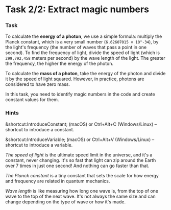 # Task 2/2: Extract magic numbers

### Task

To calculate the **energy of a photon**, we use a simple formula: multiply the Planck constant, which is a very small
number (`6.62607015 × 10^-34`), by the light's frequency (the number of waves that pass a point in one second). To find
the frequency of light, divide the speed of light (which is `299,792,458` meters per second) by the wave length of
the light. The greater the frequency, the higher the energy of the photon.

To calculate the **mass of a photon**, take the energy of the photon and divide it by the speed of
light squared. However, in practice, photons are considered to have zero mass.

In this task, you need to identify magic numbers in the code and create constant values for them.

### Hints

<div class="hint" title="Shortcut for Introduce constant refactoring">

&shortcut:IntroduceConstant; (macOS) or Ctrl+Alt+C (Windows/Linux) – shortcut to introduce a constant.
</div>

<div class="hint" title="Shortcut for Introduce variable refactoring">

&shortcut:IntroduceVariable; (macOS) or Ctrl+Alt+V (Windows/Linux) – shortcut to introduce a variable.
</div>

<div class="hint" title="Speed of light">

_The speed of light_ is the ultimate speed limit in the universe, and it's a constant, never changing.
It's so fast that light can zip around the Earth over 7 times in just one second! And nothing can go faster than that.
</div>

<div class="hint" title="Planck constant">

_The Planck constant_ is a tiny constant that sets the scale for how energy and frequency are related in quantum
mechanics.
</div>

<div class="hint" title="Wave length">

_Wave length_ is like measuring how long one wave is, from the top of one wave to the top of the next wave.
It's not always the same size and can change depending on the type of wave or how it's made.
</div>